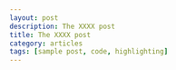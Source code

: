 ```yaml
---
layout: post
description: The XXXX post
title: The XXXX post
category: articles
tags: [sample post, code, highlighting]
---
```


